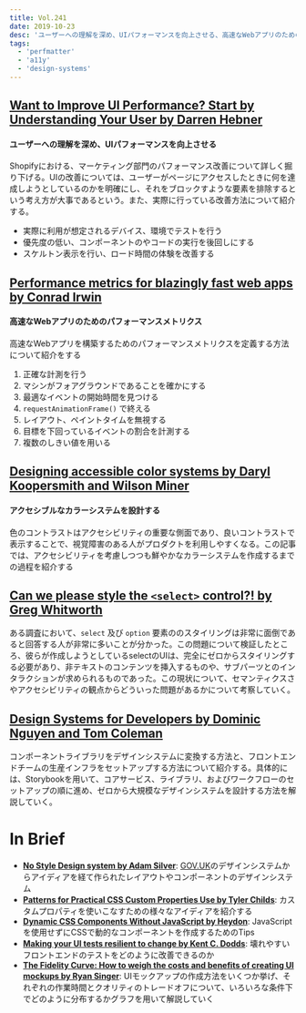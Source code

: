 ```yaml
---
title: Vol.241
date: 2019-10-23
desc: 'ユーザーへの理解を深め、UIパフォーマンスを向上させる、高速なWebアプリのためのパフォーマンスメトリクス、アクセシブルなカラーシステムを設計する、ほか計10リンク'
tags:
  - 'perfmatter'
  - 'a11y'
  - 'design-systems'
---
```


## [Want to Improve UI Performance? Start by Understanding Your User by Darren Hebner](https://engineering.shopify.com/blogs/engineering/improve-ui-performance-understanding-your-user)

#### ユーザーへの理解を深め、UIパフォーマンスを向上させる

Shopifyにおける、マーケティング部門のパフォーマンス改善について詳しく掘り下げる。UIの改善については、ユーザーがページにアクセスしたときに何を達成しようとしているのかを明確にし、それをブロックすような要素を排除するという考え方が大事であるという。また、実際に行っている改善方法について紹介する。

- 実際に利用が想定されるデバイス、環境でテストを行う
- 優先度の低い、コンポーネントのやコードの実行を後回しにする
- スケルトン表示を行い、ロード時間の体験を改善する

## [Performance metrics for blazingly fast web apps by Conrad Irwin](https://blog.superhuman.com/performance-metrics-for-blazingly-fast-web-apps-ec12efa26bcb)

#### 高速なWebアプリのためのパフォーマンスメトリクス
高速なWebアプリを構築するためのパフォーマンスメトリクスを定義する方法について紹介をする

1. 正確な計測を行う
2. マシンがフォアグラウンドであることを確かにする
3. 最適なイベントの開始時間を見つける
4. `requestAnimationFrame()` で終える
5. レイアウト、ペイントタイムを無視する
6. 目標を下回っているイベントの割合を計測する
7. 複数のしきい値を用いる

## [Designing accessible color systems by Daryl Koopersmith and Wilson Miner](https://stripe.com/gb/blog/accessible-color-systems)

#### アクセシブルなカラーシステムを設計する
色のコントラストはアクセシビリティの重要な側面であり、良いコントラストで表示することで、視覚障害のある人がプロダクトを利用しやすくなる。この記事では、アクセシビリティを考慮しつつも鮮やかなカラーシステムを作成するまでの過程を紹介する

## [Can we please style the `<select>` control?! by Greg Whitworth](https://gwhitworth.com/blog/2019/10/can-we-please-style-select/)

ある調査において、`select` 及び `option` 要素ののスタイリングは非常に面倒であると回答する人が非常に多いことが分かった。この問題について検証したところ、彼らが作成しようとしているselectのUIは、完全にゼロからスタイリングする必要があり、非テキストのコンテンツを挿入するものや、サブパーツとのインタラクションが求められるものであった。この現状について、セマンティクスさやアクセシビリティの観点からどういった問題があるかについて考察していく。

## [Design Systems for Developers by Dominic Nguyen and Tom Coleman](https://www.learnstorybook.com/design-systems-for-developers/)

コンポーネントライブラリをデザインシステムに変換する方法と、フロントエンドチームの生産インフラをセットアップする方法について紹介する。具体的には、Storybookを用いて、コアサービス、ライブラリ、およびワークフローのセットアップの順に進め、ゼロから大規模なデザインシステムを設計する方法を解説していく。

# In Brief
- [**No Style Design system by Adam Silver**](http://nostyle.herokuapp.com/): [GOV.UK](https://design-system.service.gov.uk/)のデザインシステムからアイディアを経て作られたレイアウトやコンポーネントのデザインシステム
- [**Patterns for Practical CSS Custom Properties Use by Tyler Childs**](https://css-tricks.com/patterns-for-practical-css-custom-properties-use/): カスタムプロパティを使いこなすための様々なアイディアを紹介する
- [**Dynamic CSS Components Without JavaScript by Heydon**](https://every-layout.dev/blog/css-components/): JavaScriptを使用せずにCSSで動的なコンポーネントを作成するためのTips
- [**Making your UI tests resilient to change by Kent C. Dodds**](https://kentcdodds.com/blog/making-your-ui-tests-resilient-to-change): 壊れやすいフロントエンドのテストをどのように改善できるのか
- [**The Fidelity Curve: How to weigh the costs and benefits of creating UI mockups by Ryan Singer**](https://m.signalvnoise.com/the-fidelity-curve-how-to-weigh-the-costs-and-benefits-of-creating-ui-mockups/): UIモックアップの作成方法をいくつか挙げ、それぞれの作業時間とクオリティのトレードオフについて、いろいろな条件下でどのように分布するかグラフを用いて解説していく

